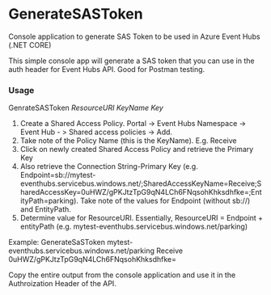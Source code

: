 # GenerateSASToken
Console application to generate SAS Token to be used in Azure Event Hubs (.NET CORE)

This simple console app will generate a SAS token that you can use in the auth header for Event Hubs API. Good for Postman testing.

### Usage
GenrateSASToken _ResourceURI_ _KeyName_ _Key_

1. Create a Shared Access Policy. Portal -> Event Hubs Namespace -> Event Hub - > Shared access policies -> Add.
1. Take note of the Policy Name (this is the KeyName). E.g. Receive
1. Click on newly created Shared Access Policy and retrieve the Primary Key
1. Also retrieve the Connection String-Primary Key (e.g. Endpoint=sb://mytest-eventhubs.servicebus.windows.net/;SharedAccessKeyName=Receive;SharedAccessKey=0uHWZ/gPKJtzTpG9qN4LCh6FNqsohKhksdhfke=;EntityPath=parking). Take note of the values for Endpoint (without sb://) and EntityPath.
1. Determine value for ResourceURI. Essentially, ResourceURI = Endpoint + entityPath (e.g. mytest-eventhubs.servicebus.windows.net/parking)

Example: GenerateSaSToken mytest-eventhubs.servicebus.windows.net/parking Receive 0uHWZ/gPKJtzTpG9qN4LCh6FNqsohKhksdhfke=

Copy the entire  output from the console application and use it in the Authroization Header of the API.
